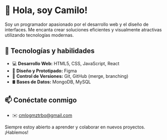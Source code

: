 # 👋 Hola, soy Camilo!

Soy un programador apasionado por el desarrollo web y el diseño de interfaces. Me encanta crear soluciones eficientes y visualmente atractivas utilizando tecnologías modernas.

## 🚀 Tecnologías y habilidades

- 💻 **Desarrollo Web:** HTML5, CSS, JavaScript, React
- 🎨 **Diseño y Prototipado:** Figma
- 🔧 **Control de Versiones:** Git, GitHub (merge, branching)
- 🛢️ **Bases de Datos:** MongoDB, MySQL

## 📫 Conéctate conmigo

- ✉️ cmlogmztrbo@gmail.com

Siempre estoy abierto a aprender y colaborar en nuevos proyectos. ¡Hablemos!
